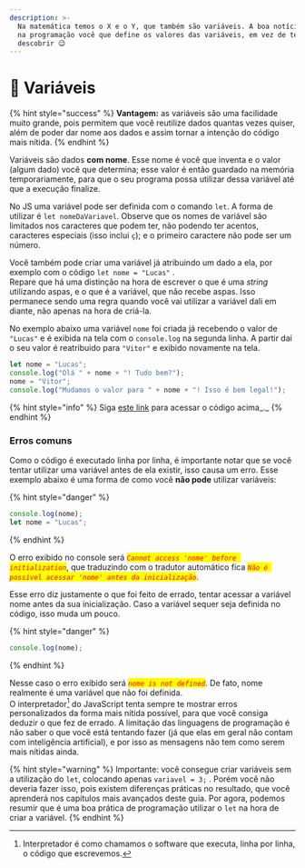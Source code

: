 ```yaml
---
description: >-
  Na matemática temos o X e o Y, que também são variáveis. A boa notícia é que
  na programação você que define os valores das variáveis, em vez de ter que
  descobrir 😉
---
```


# 🧩 Variáveis

{% hint style="success" %}
**Vantagem:** as variáveis são uma facilidade muito grande, pois permitem que você reutilize dados quantas vezes quiser, além de poder dar nome aos dados e assim tornar a intenção do código mais nítida.
{% endhint %}

Variáveis são dados **com nome**. Esse nome é você que inventa e o valor (algum dado) você que determina; esse valor é então guardado na memória temporariamente, para que o seu programa possa utilizar dessa variável até que a execução finalize.

No JS uma variável pode ser definida com o comando `let`. A forma de utilizar é `let nomeDaVariavel`. Observe que os nomes de variável são limitados nos caracteres que podem ter, não podendo ter acentos, caracteres especiais (isso inclui `ç`); e o primeiro caractere não pode ser um número.

Você também pode criar uma variável já atribuindo um dado a ela, por exemplo com o código `let nome = "Lucas"` .\
Repare que há uma distinção na hora de escrever o que é uma _string_ utilizando aspas, e o que é a variável, que não recebe aspas. Isso permanece sendo uma regra quando você vai utilizar a variável dali em diante, não apenas na hora de criá-la.

No exemplo abaixo uma variável `nome` foi criada já recebendo o valor de `"Lucas"` e é exibida na tela com o `console.log` na segunda linha. A partir daí o seu valor é reatribuido para `"Vitor"` e exibido novamente na tela.

```javascript
let nome = "Lucas";
console.log("Olá " + nome + "! Tudo bem?");
nome = "Vitor";
console.log("Mudamos o valor para " + nome + "! Isso é bem legal!");
```

{% hint style="info" %}
Siga [este link](https://coolfee.github.io/#\{%22autorun%22:%221%22,%22code%22:%22let%20nome%20=%20\\%22Lucas\\%22;\nconsole.log\(\\%22Ol%C3%A1%20\\%22%20+%20nome%20+%20\\%22!%20Tudo%20bem?\\%22\);\nnome%20=%20\\%22Vitor\\%22;\nconsole.log\(\\%22Mudamos%20o%20valor%20para%20\\%22%20+%20nome%20+%20\\%22!%20Isso%20%C3%A9%20bem%20legal!\\%22\);%22,%22tests%22:%22;%22}) para acessar o código acima_._
{% endhint %}

### Erros comuns

Como o código é executado linha por linha, é importante notar que se você tentar utilizar uma variável antes de ela existir, isso causa um erro. Esse exemplo abaixo é uma forma de como você **não pode** utilizar variáveis:

{% hint style="danger" %}
```javascript
console.log(nome);
let nome = "Lucas";
```
{% endhint %}

O erro exibido no console será _<mark style="color:red;">`Cannot access 'nome' before initialization`</mark>_, que traduzindo com o tradutor automático fica _<mark style="color:red;">`Não é possível acessar 'nome' antes da inicialização`</mark>_.

Esse erro diz justamente o que foi feito de errado, tentar acessar a variável nome antes da sua inicialização. Caso a variável sequer seja definida no código, isso muda um pouco.

{% hint style="danger" %}
```javascript
console.log(nome);
```
{% endhint %}

Nesse caso o erro exibido será _<mark style="color:red;">`nome is not defined`</mark>_. De fato, nome realmente é uma variável que não foi definida.\
O interpretador[^1] do JavaScript tenta sempre te mostrar erros personalizados da forma mais nítida possível, para que você consiga deduzir o que fez de errado. A limitação das linguagens de programação é não saber o que você está tentando fazer (já que elas em geral não contam com inteligência artificial), e por isso as mensagens não tem como serem mais nítidas ainda.

{% hint style="warning" %}
Importante: você consegue criar variáveis sem a utilização do `let`, colocando apenas `variavel = 3;` . Porém você não deveria fazer isso, pois existem diferenças práticas no resultado, que você aprenderá nos capítulos mais avançados deste guia. Por agora, podemos resumir que é uma boa prática de programação utilizar o `let` na hora de criar a variável.
{% endhint %}

[^1]: Interpretador é como chamamos o software que executa, linha por linha, o código que escrevemos.
